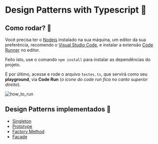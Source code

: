 # Design Patterns with Typescript 🤯

## Como rodar? 🤖

Você precisa ter o [Nodejs](https://nodejs.org/) instalado na sua máquina, um editor da sua preferência, recomendo o [Visual Studio Code](https://code.visualstudio.com/), e instalar a extensão [Code Runner](https://marketplace.visualstudio.com/items?itemName=formulahendry.code-runner) no editor. 

Feito isto, use o comando ```npm install``` para instalar as dependências do projeto.

E por último, acesse e rode o arquivo `testes.ts`, que servirá como seu **playground**, via **Code Run** (*o icone do code run fica no canto superior direito*).

![how_to_run](https://media.giphy.com/media/uhoD0uDBwCXBCpy5Oq/giphy.gif)


## Design Patterns implementados 🤤 

- [Singleton](https://github.com/edvansts/design-patterns-typescript/tree/main/src/singleton)
- [Prototype](https://github.com/edvansts/design-patterns-typescript/tree/main/src/prototype)
- [Factory Method](https://github.com/edvansts/design-patterns-typescript/tree/main/src/factory-method)
- [Facade](https://github.com/edvansts/design-patterns-typescript/tree/main/src/facade)
